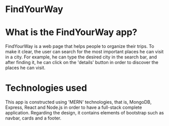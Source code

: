 # FindYourWay

# What is the FindYourWay app?

FindYourWay is a web page that helps people to organize their trips. To make it clear, the user can search for the most important places he can visit in a city. For example, he can type the desired city in the search bar, and after finding it, he can click on the 'details' button in order to discover the places he can visit.

# Technologies used

This app is constructed using 'MERN' technologies, that is, MongoDB, Express, React and Node.js in order to
have a full-stack complete application. Regarding the design, it contains elements of bootstrap such as navbar,
cards and a footer.
